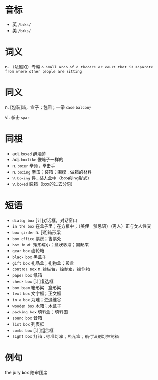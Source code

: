 # 音标

- 英 `/bɒks/`
- 美 `/bɑks/`

# 词义

n. （法庭的）专席
`a small area of a theatre or court that is separate from where other people are sitting`

# 同义

n. [包装]箱，盒子；包厢；一拳
`case` `balcony`

vi. 拳击
`spar`

# 同根

- adj. `boxed` 醉酒的
- adj. `boxlike` 像箱子一样的
- n. `boxer` 拳师，拳击手
- n. `boxing` 拳击；装箱；围模；做箱的材料
- v. `boxing` 将…装入盒中（box的ing形式）
- v. `boxed` 装箱（box的过去分词）

# 短语

- `dialog box` [计]对话框，对话窗口
- `in the box` 在盒子里；在方框中；（美俚，禁忌语）（男人）正与女人性交
- `box girder` n. [建]箱形梁
- `box office` 票房；售票处
- `box in` vt. 矩形缩小；盒状收缩；围起来
- `gear box` 齿轮箱
- `black box` 黑盒子
- `gift box` 礼品盒；礼物盒；彩盒
- `control box` n. 操纵台，控制箱，操作箱
- `paper box` 纸箱
- `check box` [计]复选框
- `box beam` 箱形梁，盒形梁
- `text box` 文字框；正文框
- `in a box` 为难；进退维谷
- `wooden box` 木箱；木盒子
- `packing box` 填料盒；填料函
- `sound box` 音箱
- `list box` 列表框
- `combo box` [计]组合框
- `light box` 灯箱；标准灯箱；照光盒；航行识别灯控制箱

# 例句

the jury box
陪审团席


